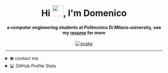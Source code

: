 <div align="center">
<h1 align="center">Hi <img width="35" src="">, I'm Domenico</h1>
<h4 align="center">a computer engineering students at Politecnico Di Milano university, see my <a href="https://clav3rbot.github.io/C.VPittariDomenico.pdf" target="_blank">resume</a> for more</h4>
</div>

<div align="center">
  <a href="https://github.com/Clav3rbot">
  <img  src=""
       alt="snake" /></a>
</div>

-----
<details>
  <summary>☎️ contact me</summary>
<div>
  <samp>
    <h2 align="center">you can reach me by:</h2>
    <p align="center">
      <br/>
      <a href="https://www.linkedin.com/in/domenico-pittari-540178241/" target="blank"><img align="center"
         src="https://img.shields.io/badge/linkedin-%231DA1F2.svg?style=for-the-badge&logo=linkedin&logoColor=white"
         alt="azzar" height="30"/></a>
      <a href="mailto:domenico_pittari@hotmail.it" target="blank"><img align="center"
         src="https://img.shields.io/badge/Microsoft_Outlook-0078D4?style=for-the-badge&logo=microsoft-outlook&logoColor=white"
         alt="azzar" height="30"/></a>
    </p>
  <p align="center">
      <a href="https://instagram.com/domenico_pittari" target="blank"><img align="center"
         src="https://img.shields.io/badge/instagram-%23E4405F.svg?style=for-the-badge&logo=Instagram&logoColor=white"
         alt="azzar" height="30"/></a>
      <a href="https://twitter.com/clav3rbot" target="blank"><img align="center"
         src="https://img.shields.io/badge/twitter-1DA1F2.svg?style=for-the-badge&logo=twitter&logoColor=white"
         alt="azzar" height="30"/></a>
      <br>
    </p>
  </samp>
</div>
</details>

  
<details> 
  <summary>💻 GitHub Profile Stats</summary>
  <div>
  <samp>
    <h2 align="center"> Github stats </h2>
      <br/>
    <details open>
  <summary><h3>Languages</h3></summary>
            <p align="center">
        <a href="https://github.com/Clav3rbot/">
          <img src="https://github-readme-stats.vercel.app/api/top-langs/?username=Clav3rbot&langs_count=6&theme=gruvbox&layout=compact&hide_border=true"
          alt="1999AZZAR :: overall Top Langs " /></a>
      </p>
        <p align="center">
          <a href="https://github.com/Clav3rbot/">
          <img width="45%" src="https://github-profile-summary-cards.vercel.app/api/cards/repos-per-language?username=Clav3rbot&theme=gruvbox&layout=compact&hide_border=true"
          alt="1999AZZAR :: Top Langs by repo" />
          <img width="45%" src="https://github-profile-summary-cards.vercel.app/api/cards/most-commit-language?username=Clav3rbot&theme=gruvbox&layout=compact&hide_border=true"
          alt="1999AZZAR :: Top Langs by commit" />
          </a>
        </p>
</details>
